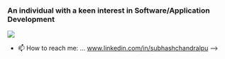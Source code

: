 ### An individual with a keen interest in Software/Application Development

![](https://cdn.pixabay.com/photo/2018/03/02/15/05/office-3193372_960_720.jpg)

- 📫 How to reach me: ... www.linkedin.com/in/subhashchandralpu
-->
